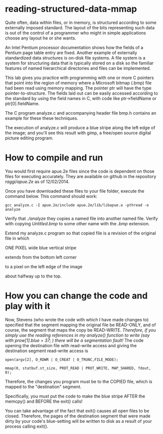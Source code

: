 reading-structured-data-mmap
==============
Quite often, data within files, or in memory, is structured according to some externally imposed standard. The layout of the bits representing such data is out of the control of a programmer who might in simple applications choose any layout he or she wants. 

An Intel Pentium processor documentation shows how the fields of a Pentium page table entry are fixed. Another example of externally standardized data structures is on-disk file systems. A file system is a system for structuring data that is typically stored on a disk so the familiar features of named hierarchical directories and files can be implemented.

This lab gives you practice with programming with one or more C pointers that point into the region of memory where a Microsoft bitmap (.bmp) file had been read using memory mapping. The pointer ptr will have the type pointer-to-structure. The fields laid out can be easily accessed according to the standard by using the field names in C, with code like ptr->fieldName or ptr[0].fieldName.

The C program analyze.c and accompanying header file bmp.h contains an example for these these techniques.

The execution of analyze.c will produce a blue stripe along the left edge of the image; and you'll see this result with gimp, a free/open source digital picture editing program.

How to compile and run
==============
You would first require apue.2e files since the code is dependent on those files for executing accurately. They are available on github in the repository *raggi/apue.2e* as of 12/02/2014.

Once you have downloaded these files to your file folder, execute the command below. This command should work:
```
gcc analyze.c -I apue.2e/include apue.2e/lib/libapue.a -pthread -o analyze
```

Verify that *./analyze* they copies a named file into another named file. Verify with copying *Untitled.bmp* to some other name with the *.bmp* extension.

Extend my analyze.c program so that copied file is a revision of the original file in which

ONE PIXEL wide blue vertical stripe

extends from the bottom left corner

to a pixel on the left edge of the image

about halfway up to the top.

How you can change the code and play with it
===============================================

Now, Stevens (who wrote the code with which I have made changes to) specified that the segment mapping the original file be READ-ONLY, and of course, the segment that maps the copy be READ-WRITE. *Therefore, if you simply use the reading references in my analyze() function to write (say with prow[1].blue = 37; ) there will be a segmentation fault!* The code opening the destination file with read-write access and giving the destination segment read-write access is
```
open(argv[2], O_RDWR | O_CREAT | O_TRUNC,FILE_MODE);

mmap(0, statbuf.st_size, PROT_READ | PROT_WRITE, MAP_SHARED, fdout, 0);
```
Therefore, the changes you program must be to the COPIED file, which is mapped to the "destination" segment.

Specifically, you must put the code to make the blue stripe AFTER the memcpy() and BEFORE the exit() calls!

You can take advantage of the fact that exit() causes all open files to be closed. Therefore, the pages of the destination segment that were made dirty by your code's blue-setting will be written to disk as a result of your process calling exit().


